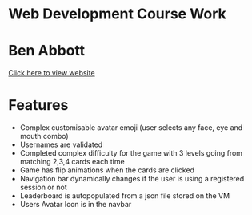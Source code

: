 # Web Development Course Work
<h1>Ben Abbott</h1>
<a href="http://ml-lab-4d78f073-aa49-4f0e-bce2-31e5254052c7.ukwest.cloudapp.azure.com:51092/">Click here to view website</a>
<h1>Features</h1>
<ul>
    <li>Complex customisable avatar emoji (user selects any face, eye and mouth combo)</li>
    <li>Usernames are validated</li>
    <li>Completed complex difficulty for the game with 3 levels going from matching 2,3,4 cards each time</li>
    <li>Game has flip animations when the cards are clicked</li> 
    <li>Navigation bar dynamically changes if the user is using a registered session or not</li>
    <li>Leaderboard is autopopulated from a json file stored on the VM</li>
    <li>Users Avatar Icon is in the navbar</li>
</ul>

